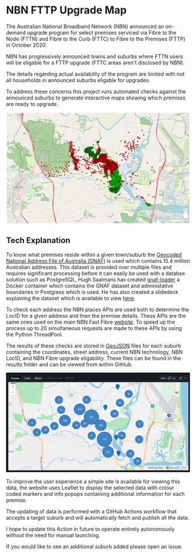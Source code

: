 # NBN FTTP Upgrade Map

The Australian National Broadband Network (NBN) announced an on-demand upgrade program for select premises serviced via Fibre to the Node (FTTN) and Fibre to the Curb (FTTC) to Fibre to the Premises (FTTP) in October 2020.

NBN has progressively announced towns and suburbs where FTTN users will be eligable for a FTTP upgrade (FTTC areas aren't disclosed by NBN).

The details regarding actual availability of the program are limited with not all households in announced suburbs eligable for upgrades.

To address these concerns this project runs automated checks against the announced suburbs to generate interactive maps showing which premises are ready to upgrade.

![Website Screenshot](resources/screenshot-1.png)

## Tech Explanation

To know what premises reside within a given town/suburb the [Geocoded National Address File of Australia (GNAF)](https://data.gov.au/dataset/ds-dga-19432f89-dc3a-4ef3-b943-5326ef1dbecc/details) is used which contains 15.4 million Australian addresses. This dataset is provided over multiple files and requires significant processing before it can easily be used with a databse solution such as PostgreSQL, Hugh Saalmans has created [gnaf-loader](https://github.com/minus34/gnaf-loader) a Docker container which contains the GNAF dataset and administative boundaries in Postgress which is used. He has also created a slidedeck explaining the dataset which is available to view [here](https://minus34.com/opendata/georabble-intro-to-gnaf.pdf).

To check each address the NBN places APIs are used both to determine the LocID for a given address and then the premise details. These APIs are the same ones used on the main NBN Fast Fibre [website](https://www.nbnco.com.au/residential/upgrades/more-fibre). To speed up the process up to 20 simultaneous requests are made to these APIs by using the Python ThreadPool.

The results of these checks are stored in [GeoJSON](https://geojson.org/) files for each suburb containing the coordinates, street address, current NBN technology, NBN LocID, and NBN Fibre upgrade eligability. These files can be found in the results folder and can be viewed from within GitHub.

![GitHub Screenshot](resources/screenshot-2.png)

To improve the user experience a simple site is available for viewing this data, the website uses Leaflet to display the selected data with colour coded markers and info popups containing additional information for each premise.

The updating of data is performed with a GitHub Actions workflow that accepts a target suburb and will automatically fetch and publish all the data.

I hope to update this Action in future to operate entirely autonomously without the need for manual launching.

If you would like to see an additional suburb added please open an issue.